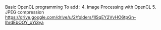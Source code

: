 Basic OpenCL programming
To add :
4. Image Processing with OpenCL
5. JPEG compression
https://drive.google.com/drive/u/2/folders/1lSqEY2VvHO6tpGn-IhrdEbOOY_xYi3ya
